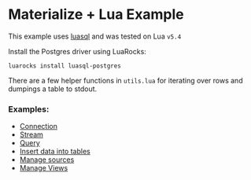 # Materialize + Lua Example

This example uses [luasql](https://keplerproject.github.io/luasql/index.html)
and was tested on Lua `v5.4`

Install the Postgres driver using LuaRocks:

`luarocks install luasql-postgres`

There are a few helper functions in `utils.lua` for iterating over rows
and dumpings a table to stdout.

### Examples:

- [Connection](./connection.lua)
- [Stream](./subscribe.lua)
- [Query](./query.lua)
- [Insert data into tables](./insert.lua)
- [Manage sources](./source.lua)
- [Manage Views](./view.lua)
